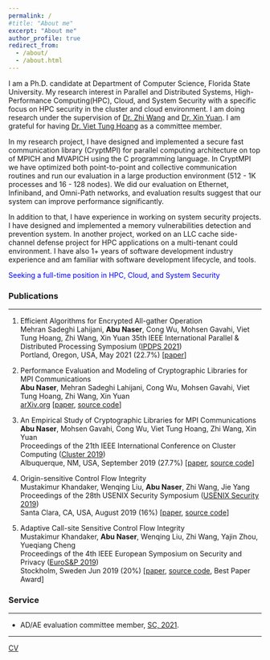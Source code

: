 ```yaml
---
permalink: /
#title: "About me"
excerpt: "About me"
author_profile: true
redirect_from: 
  - /about/
  - /about.html
---
```


I am a Ph.D. candidate at Department of Computer Science, Florida State University. My research interest in Parallel and Distributed Systems, High-Performance Computing(HPC), Cloud, and System Security with a specific focus on HPC security in the cluster and cloud environment. I am doing research under the supervision of [Dr. Zhi Wang](https://www.cs.fsu.edu/~zwang/) and [Dr. Xin Yuan](https://www.cs.fsu.edu/~xyuan/). I am grateful for having [Dr. Viet Tung Hoang](https://www.cs.fsu.edu/~tvhoang/) as a committee member.

In my research project, I have designed and implemented a secure fast communication library (CryptMPI) for parallel computing architecture on top of MPICH and MVAPICH using the C programming language. In CryptMPI we have optimized both point-to-point and collective communication routines and run our evaluation in a large production environment (512 - 1K processes and 16 - 128 nodes). We did our evaluation on Ethernet, Infiniband, and Omni-Path networks, and evaluation results suggest that our system can improve performance significantly.

In addition to that, I have experience in working on system security projects. I have designed and implemented a memory vulnerabilities detection and prevention system. In another project, worked on an LLC cache side-channel defense project for HPC applications on a multi-tenant could environment. I have also 1+ years of software development industry experience and am familiar with software development lifecycle, and tools.

<span style="color:blue">Seeking a full-time position in HPC, Cloud, and System Security</span>
### Publications
---
1. Efficient Algorithms for Encrypted All-gather Operation   
   Mehran Sadeghi Lahijani, **Abu Naser**, Cong Wu, Mohsen Gavahi, Viet Tung Hoang, Zhi Wang, Xin Yuan 
   35th IEEE International Parallel &  Distributed Processing Symposium ([IPDPS 2021](https://www.ipdps.org/))   
   Portland, Oregon, USA, May 2021 (22.7%) [[paper](https://ieeexplore.ieee.org/document/9460464)] 

2. Performance Evaluation and Modeling of Cryptographic Libraries for MPI Communications   
  **Abu Naser**, Mehran Sadeghi Lahijani,  Cong Wu, Mohsen Gavahi, Viet Tung Hoang, Zhi Wang, Xin Yuan   
  [arXiv.org](https://arxiv.org)  [[paper](https://arxiv.org/abs/2010.06139), [source code](https://github.com/abu-naser/Encrypted-MPI-Communication)]    

3. An Empirical Study of Cryptographic Libraries for MPI Communications   
  **Abu Naser**, Mohsen Gavahi, Cong Wu, Viet Tung Hoang, Zhi Wang, Xin Yuan   
  Proceedings of the 21th IEEE International Conference on Cluster Computing ([Cluster 2019](https://clustercomp.org/2019/))   
  Albuquerque, NM, USA, September 2019 (27.7%) [[paper](https://ieeexplore.ieee.org/abstract/document/8891033), [source code](https://github.com/abu-naser/Encrypted-MPI-Communication)]    

4. Origin-sensitive Control Flow Integrity     
  Mustakimur Khandaker, Wenqing Liu, **Abu Naser**, Zhi Wang, Jie Yang   
  Proceedings of the 28th USENIX Security Symposium ([USENIX Security 2019](https://www.usenix.org/conference/usenixsecurity19))   
  Santa Clara, CA, USA, August 2019 (16%) [[paper](https://www.cs.fsu.edu/~zwang/files/usenixsec19.pdf), [source code](https://github.com/mustakcsecuet/OS-CFI)]    

5. Adaptive Call-site Sensitive Control Flow Integrity    
   Mustakimur Khandaker, **Abu Naser**, Wenqing Liu, Zhi Wang, Yajin Zhou, Yueqiang Cheng   
   Proceedings of the 4th IEEE European Symposium on Security and Privacy ([EuroS&P 2019](https://www.ieee-security.org/TC/EuroSP2019/))   
   Stockholm, Sweden Jun 2019 (20%) [[paper](https://www.cs.fsu.edu/~zwang/files/eurosp19.pdf), [source code](https://github.com/mustakcsecuet/CFI-LB), Best Paper Award]  


### Service
---
* AD/AE evaluation committee member, [SC, 2021](https://sc21.supercomputing.org/).

---
[CV](https://ww2.cs.fsu.edu/~naser/Abu-Naser.pdf)  